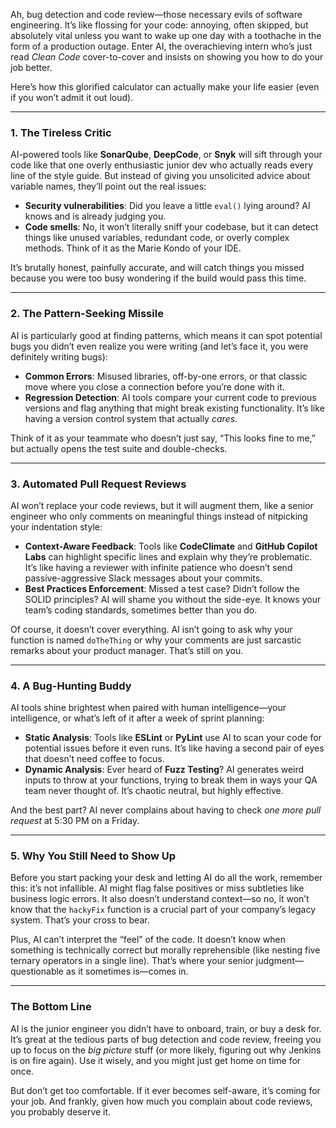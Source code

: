 Ah, bug detection and code review—those necessary evils of software engineering. It’s like flossing for your code: annoying, often skipped, but absolutely vital unless you want to wake up one day with a toothache in the form of a production outage. Enter AI, the overachieving intern who’s just read _Clean Code_ cover-to-cover and insists on showing you how to do your job better.

Here’s how this glorified calculator can actually make your life easier (even if you won’t admit it out loud).

---

### 1. **The Tireless Critic**

AI-powered tools like **SonarQube**, **DeepCode**, or **Snyk** will sift through your code like that one overly enthusiastic junior dev who actually reads every line of the style guide. But instead of giving you unsolicited advice about variable names, they’ll point out the real issues:

- **Security vulnerabilities**: Did you leave a little `eval()` lying around? AI knows and is already judging you.
- **Code smells**: No, it won’t literally sniff your codebase, but it can detect things like unused variables, redundant code, or overly complex methods. Think of it as the Marie Kondo of your IDE.

It’s brutally honest, painfully accurate, and will catch things you missed because you were too busy wondering if the build would pass this time.

---

### 2. **The Pattern-Seeking Missile**

AI is particularly good at finding patterns, which means it can spot potential bugs you didn’t even realize you were writing (and let’s face it, you were definitely writing bugs):

- **Common Errors**: Misused libraries, off-by-one errors, or that classic move where you close a connection before you’re done with it.
- **Regression Detection**: AI tools compare your current code to previous versions and flag anything that might break existing functionality. It’s like having a version control system that actually _cares_.

Think of it as your teammate who doesn’t just say, “This looks fine to me,” but actually opens the test suite and double-checks.

---

### 3. **Automated Pull Request Reviews**

AI won’t replace your code reviews, but it will augment them, like a senior engineer who only comments on meaningful things instead of nitpicking your indentation style:

- **Context-Aware Feedback**: Tools like **CodeClimate** and **GitHub Copilot Labs** can highlight specific lines and explain why they’re problematic. It’s like having a reviewer with infinite patience who doesn’t send passive-aggressive Slack messages about your commits.
- **Best Practices Enforcement**: Missed a test case? Didn’t follow the SOLID principles? AI will shame you without the side-eye. It knows your team’s coding standards, sometimes better than you do.

Of course, it doesn’t cover everything. AI isn’t going to ask why your function is named `doTheThing` or why your comments are just sarcastic remarks about your product manager. That’s still on you.

---

### 4. **A Bug-Hunting Buddy**

AI tools shine brightest when paired with human intelligence—your intelligence, or what’s left of it after a week of sprint planning:

- **Static Analysis**: Tools like **ESLint** or **PyLint** use AI to scan your code for potential issues before it even runs. It’s like having a second pair of eyes that doesn’t need coffee to focus.
- **Dynamic Analysis**: Ever heard of **Fuzz Testing**? AI generates weird inputs to throw at your functions, trying to break them in ways your QA team never thought of. It’s chaotic neutral, but highly effective.

And the best part? AI never complains about having to check _one more pull request_ at 5:30 PM on a Friday.

---

### 5. **Why You Still Need to Show Up**

Before you start packing your desk and letting AI do all the work, remember this: it’s not infallible. AI might flag false positives or miss subtleties like business logic errors. It also doesn’t understand context—so no, it won’t know that the `hackyFix` function is a crucial part of your company’s legacy system. That’s your cross to bear.

Plus, AI can’t interpret the “feel” of the code. It doesn’t know when something is technically correct but morally reprehensible (like nesting five ternary operators in a single line). That’s where your senior judgment—questionable as it sometimes is—comes in.

---

### The Bottom Line

AI is the junior engineer you didn’t have to onboard, train, or buy a desk for. It’s great at the tedious parts of bug detection and code review, freeing you up to focus on the _big picture_ stuff (or more likely, figuring out why Jenkins is on fire again). Use it wisely, and you might just get home on time for once.

But don’t get too comfortable. If it ever becomes self-aware, it’s coming for your job. And frankly, given how much you complain about code reviews, you probably deserve it.